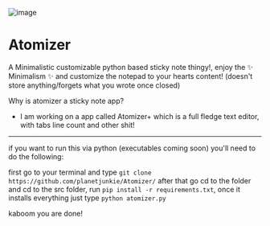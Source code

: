 ![image](https://user-images.githubusercontent.com/79197022/177020414-d02592d9-8a7b-4283-9ce8-38176ce45fe4.png)

# Atomizer

A Minimalistic customizable python based sticky note thingy!, enjoy the ✨ Minimalism ✨ and customize the notepad to your hearts content! (doesn't store anything/forgets what you wrote once closed)

Why is atomizer a sticky note app?
- I am working on a app called Atomizer+ which is a full fledge text editor, with tabs line count and other shit!

---

if you want to run this via python (executables coming soon) you'll need to do the following:

first go to your terminal and type `git clone https://github.com/planetjunkie/Atomizer/` after that go cd to the folder and cd to the src folder, run `pip install -r requirements.txt`, once it installs everything just type `python atomizer.py`

kaboom you are done!
